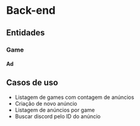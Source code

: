 # Back-end

## Entidades

### Game

#### Ad

## Casos de uso 

- Listagem de games com contagem de anúncios
- Criação de novo anúncio
- Listagem de anúncios por game 
- Buscar discord pelo ID do anúncio